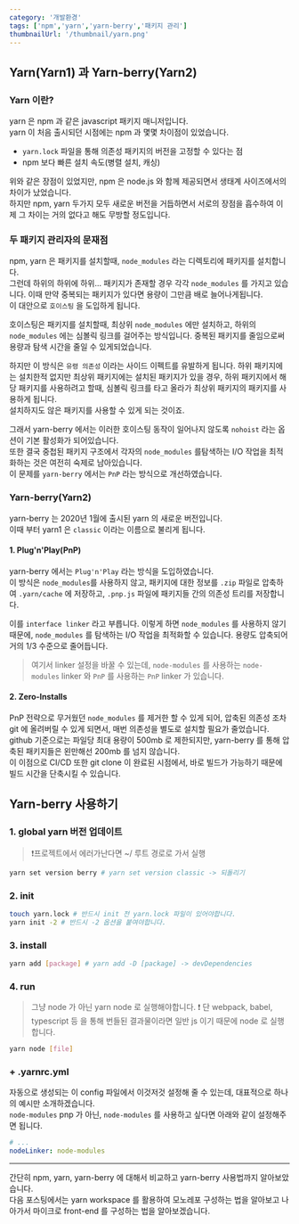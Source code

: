```yaml
---
category: '개발환경'
tags: ['npm','yarn','yarn-berry','패키지 관리']
thumbnailUrl: '/thumbnail/yarn.png'
---
```


## Yarn(Yarn1) 과 Yarn-berry(Yarn2)

### Yarn 이란?

yarn 은 npm 과 같은 javascript 패키지 매니저입니다.   
yarn 이 처음 출시되던 시점에는 npm 과 몇몇 차이점이 있었습니다.

- `yarn.lock` 파일을 통해 의존성 패키지의 버전을 고정할 수 있다는 점
- npm 보다 빠른 설치 속도(병렬 설치, 캐싱)

위와 같은 장점이 있었지만, npm 은 node.js 와 함께 제공되면서 생태계 사이즈에서의 차이가 났었습니다.   
하지만 npm, yarn  두가지 모두 새로운 버전을 거듭하면서 서로의 장점을 흡수하여 이제 그 차이는 거의 없다고 해도 무방할 정도입니다.

### 두 패키지 관리자의 문재점

npm, yarn 은 패키지를 설치할때, `node_modules` 라는 디렉토리에 패키지를 설치합니다.   
그런데 하위의 하위에 하위... 패키지가 존재할 경우 각각 `node_modules` 를 가지고 있습니다. 이때 만약 중복되는 패키지가 있다면 용량이 그만큼 배로 늘어나게됩니다.   
이 대안으로 `호이스팅` 을 도입하게 됩니다.

호이스팅은 패키지를 설치할때, 최상위 `node_modules` 에만 설치하고, 하위의 `node_modules` 에는 심볼릭 링크를 걸어주는 방식입니다. 중복된 패키지를 줄임으로써 용량과 탐색 시간을 줄일 수 있게되었습니다.

하지만 이 방식은 `유령 의존성` 이라는 사이드 이펙트를 유발하게 됩니다. 하위 패키지에는 설치한적 없지만 최상위 패키지에는 설치된 패키지가 있을 경우, 하위 패키지에서 해당 패키지를 사용하려고 할때, 심볼릭 링크를 타고 올라가 최상위 패키지의 패키지를 사용하게 됩니다.   
설치하지도 않은 패키지를 사용할 수 있게 되는 것이죠.

그래서 yarn-berry 에서는 이러한 호이스팅 동작이 일어나지 않도록 `nohoist` 라는 옵션이 기본 활성화가 되어있습니다.   
또한 결국 중첩된 패키지 구조에서 각자의 `node_modules` 를탐색하는 I/O 작업을 최적화하는 것은 여전히 숙제로 남아있습니다.   
이 문제를 `yarn-berry` 에서는 `PnP` 라는 방식으로 개선하였습니다.

### Yarn-berry(Yarn2)

yarn-berry 는 2020년 1월에 출시된 yarn 의 새로운 버전입니다.   
이때 부터 yarn1 은 `classic` 이라는 이름으로 불리게 됩니다.

#### 1. Plug'n'Play(PnP)

yarn-berry 에서는 `Plug'n'Play` 라는 방식을 도입하였습니다.   
이 방식은 `node_modules`를 사용하지 않고, 패키지에 대한 정보를 `.zip` 파일로 압축하여 `.yarn/cache` 에 저장하고, `.pnp.js` 파일에 패키지들 간의 의존성 트리를 저장합니다.

이를 `interface linker` 라고 부릅니다. 이렇게 하면 `node_modules` 를 사용하지 않기 때문에, `node_modules` 를 탐색하는 I/O 작업을 최적화할 수 있습니다. 용량도 압축되어 거의 1/3 수준으로 줄어듭니다.

> 여기서 linker 설정을 바꿀 수 있는데, `node-modules` 를 사용하는 `node-modules` linker 와 `PnP` 를 사용하는 `PnP` linker 가 있습니다.

#### 2. Zero-Installs

PnP 전략으로 무거웠던 `node_modules` 를 제거한 할 수 있게 되어, 압축된 의존성 조차 git 에 올려버릴 수 있게 되면서, 매번 의존성을 별도로 설치할 필요가 줄었습니다.   
github 기준으로는 파일당 최대 용량이 500mb 로 제한되지만, yarn-berry 를 통해 압축된 패키지들은 왼만해선 200mb 를 넘지 않습니다.   
이 이점으로 CI/CD 또한 git clone 이 완료된 시점에서, 바로 빌드가 가능하기 때문에 빌드 시간을 단축시킬 수 있습니다.

## Yarn-berry 사용하기

### 1. global yarn 버전 업데이트

> ❗️프로젝트에서 에러가난다면 ~/ 루트 경로로 가서 실행

```bash
yarn set version berry # yarn set version classic -> 되돌리기
```

### 2. init

```bash
touch yarn.lock # 반드시 init 전 yarn.lock 파일이 있어야합니다.
yarn init -2 # 반드시 -2 옵션을 붙여야합니다.
```

### 3. install

```bash
yarn add [package] # yarn add -D [package] -> devDependencies
```

### 4. run

> 그냥 node 가 아닌 yarn node 로 실행해야합니다.
> ❗️ 단 webpack, babel, typescript 등 을 통해 번들된 결과물이라면 일반 js 이기 때문에 node 로 실행합니다.

```bash
yarn node [file]
```

### + .yarnrc.yml

자동으로 생성되는 이 config 파일에서 이것저것 설정해 줄 수 있는데, 대표적으로 하나의 예시만 소개하겠습니다.   
`node-modules` pnp 가 아닌, `node-modules` 를 사용하고 싶다면 아래와 같이 설정해주면 됩니다.

```yml
# ...
nodeLinker: node-modules
```

---

간단히 npm, yarn, yarn-berry 에 대해서 비교하고 yarn-berry 사용법까지 알아보았습니다.   
다음 포스팅에서는 yarn workspace 를 활용하여 모노레포 구성하는 법을 알아보고 나아가서 마이크로 front-end 를 구성하는 법을 알아보겠습니다.